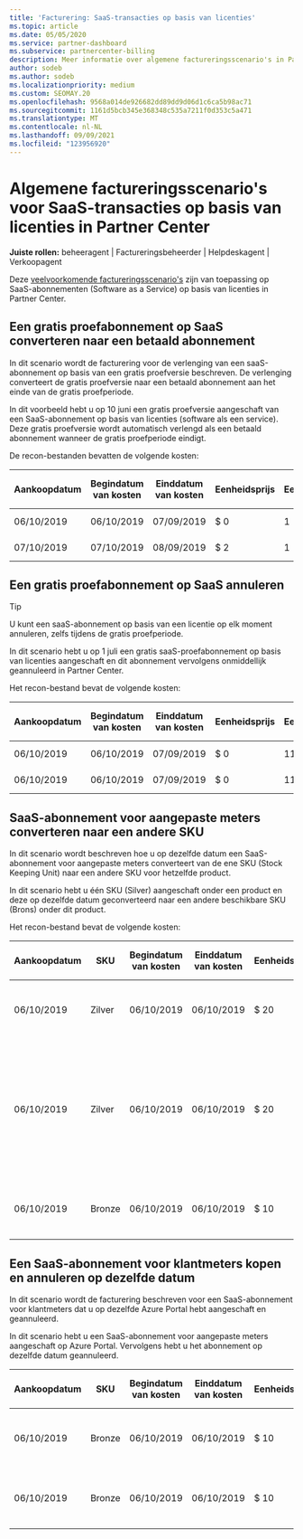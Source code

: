 ```yaml
---
title: 'Facturering: SaaS-transacties op basis van licenties'
ms.topic: article
ms.date: 05/05/2020
ms.service: partner-dashboard
ms.subservice: partnercenter-billing
description: Meer informatie over algemene factureringsscenario's in Partner Center voor SaaS-transacties (software als een dienst) op basis van licenties.
author: sodeb
ms.author: sodeb
ms.localizationpriority: medium
ms.custom: SEOMAY.20
ms.openlocfilehash: 9568a014de926682dd89dd9d06d1c6ca5b98ac71
ms.sourcegitcommit: 1161d5bcb345e368348c535a7211f0d353c5a471
ms.translationtype: MT
ms.contentlocale: nl-NL
ms.lasthandoff: 09/09/2021
ms.locfileid: "123956920"
---
```

# <a name="common-billing-scenarios-for-license-based-saas-transactions-in-partner-center"></a>Algemene factureringsscenario's voor SaaS-transacties op basis van licenties in Partner Center

**Juiste rollen:** beheeragent | Factureringsbeheerder | Helpdeskagent | Verkoopagent


Deze [veelvoorkomende factureringsscenario's](common-billing-scenarios.md) zijn van toepassing op SaaS-abonnementen (Software as a Service) op basis van licenties in Partner Center.

## <a name="convert-a-free-trial-saas-subscription-to-a-paid-subscription"></a>Een gratis proefabonnement op SaaS converteren naar een betaald abonnement

In dit scenario wordt de facturering voor de verlenging van een saaS-abonnement op basis van een gratis proefversie beschreven. De verlenging converteert de gratis proefversie naar een betaald abonnement aan het einde van de gratis proefperiode.

In dit voorbeeld hebt u op 10 juni een gratis proefversie aangeschaft van een SaaS-abonnement op basis van licenties (software als een service). Deze gratis proefversie wordt automatisch verlengd als een betaald abonnement wanneer de gratis proefperiode eindigt.

De recon-bestanden bevatten de volgende kosten:

| Aankoopdatum | Begindatum van kosten | Einddatum van kosten | Eenheidsprijs | Eenheidshoeveelheid | Totaalbedrag | Kostentype | Beschrijving van het abonnement |
| ------------- | ----------------- | --------------- | ---------- | ------------- | ------------ | ----------- | ----------------- |
| 06/10/2019 | 06/10/2019 | 07/09/2019 | $ 0 | 1 | $ 0 | Nieuw | Gratis proefversie |
| 07/10/2019 | 07/10/2019 | 08/09/2019 | $ 2 | 1 | $ 2 | Verlengen | Betaald abonnement |

## <a name="cancel-a-free-trial-saas-subscription"></a>Een gratis proefabonnement op SaaS annuleren

> [!TIP]
> U kunt een saaS-abonnement op basis van een licentie op elk moment annuleren, zelfs tijdens de gratis proefperiode.

In dit scenario hebt u op 1 juli een gratis saaS-proefabonnement op basis van licenties aangeschaft en dit abonnement vervolgens onmiddellijk geannuleerd in Partner Center.

Het recon-bestand bevat de volgende kosten:

| Aankoopdatum | Begindatum van kosten | Einddatum van kosten | Eenheidsprijs | Eenheidshoeveelheid | Totaalbedrag | Kostentype | Beschrijving van het abonnement |
| ------------- | ----------------- | --------------- | ---------- | ------------- | ------------ | ----------- | ----------------- |
| 06/10/2019 | 06/10/2019 | 07/09/2019 | $ 0 | 11 | $ 0 | Nieuw | Gratis proefversie |
| 06/10/2019 | 06/10/2019 | 07/09/2019 | $ 0 | 11 | $ 0 | Annuleren | Gratis proefversie |

## <a name="convert-custom-meter-saas-subscription-to-another-sku"></a>SaaS-abonnement voor aangepaste meters converteren naar een andere SKU

In dit scenario wordt beschreven hoe u op dezelfde datum een SaaS-abonnement voor aangepaste meters converteert van de ene SKU (Stock Keeping Unit) naar een andere SKU voor hetzelfde product.

In dit scenario hebt u één SKU (Silver) aangeschaft onder een product en deze op dezelfde datum geconverteerd naar een andere beschikbare SKU (Brons) onder dit product.

Het recon-bestand bevat de volgende kosten:

| Aankoopdatum | SKU | Begindatum van kosten | Einddatum van kosten | Eenheidsprijs | Eenheidshoeveelheid | Totaalbedrag | Kostentype | Beschrijving van het abonnement |
| ------------- | ----------------- | ----------------- | --------------- | ---------- | ------------- | ------------ | ----------- | ----------------- |
| 06/10/2019 | Zilver | 06/10/2019 | 06/10/2019 | $ 20 | 1 | $ 20 | Nieuw | SaaS-abonnement voor aangepaste meter |
| 06/10/2019 | Zilver | 06/10/2019 | 06/10/2019 | $ 20 | 1 | -$20 | Converteren | Prorated rebill for custom meter SaaS subscription (Prorated Rebill voor SaaS-abonnement met aangepaste meter) |
| 06/10/2019 | Bronze | 06/10/2019 | 06/10/2019 | $ 10 | 1 | $ 10 | Converteren | SaaS-abonnement voor aangepaste meter |

## <a name="purchase-and-cancel-a-customer-meter-saas-subscription-on-same-date"></a>Een SaaS-abonnement voor klantmeters kopen en annuleren op dezelfde datum

In dit scenario wordt de facturering beschreven voor een SaaS-abonnement voor klantmeters dat u op dezelfde Azure Portal hebt aangeschaft en geannuleerd.

In dit scenario hebt u een SaaS-abonnement voor aangepaste meters aangeschaft op Azure Portal. Vervolgens hebt u het abonnement op dezelfde datum geannuleerd.

| Aankoopdatum | SKU | Begindatum van kosten | Einddatum van kosten | Eenheidsprijs | Eenheidshoeveelheid | Totaalbedrag | Kostentype | Beschrijving van het abonnement |
| ------------- | ------------- |----------------- | --------------- | ---------- | ------------- | ------------ | ----------- | ----------------- |
| 06/10/2019 | Bronze | 06/10/2019 | 06/10/2019 | $ 10 | 1 | $ 10 | Nieuw | SaaS-abonnement voor aangepaste meter |
| 06/10/2019 | Bronze | 06/10/2019 | 06/10/2019 | $ 10 | 1 | -$10 | AnnulerenImmediate | SaaS-abonnement voor aangepaste meter |
